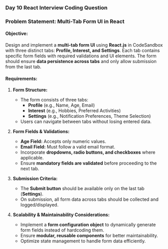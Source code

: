 ### **Day 10 React Interview Coding Question**  

### **Problem Statement: Multi-Tab Form UI in React**

#### **Objective:**  
Design and implement a **multi-tab form UI** using **React.js** in CodeSandbox with three distinct tabs: **Profile, Interest, and Settings**. Each tab contains specific form fields with required validations and UI elements. The form should ensure **data persistence across tabs** and only allow submission from the last tab.

#### **Requirements:**  

1. **Form Structure:**  
   - The form consists of three tabs:  
     - **Profile** (e.g., Name, Age, Email)  
     - **Interest** (e.g., Hobbies, Preferred Activities)  
     - **Settings** (e.g., Notification Preferences, Theme Selection)
   - Users can navigate between tabs without losing entered data.  

2. **Form Fields & Validations:**  
   - **Age Field:** Accepts only numeric values.  
   - **Email Field:** Must follow a valid email format.  
   - Incorporate **dropdowns, radio buttons, and checkboxes** where applicable.  
   - Ensure **mandatory fields are validated** before proceeding to the next tab.  

3. **Submission Criteria:**  
   - The **Submit button** should be available only on the last tab (**Settings**).  
   - On submission, all form data across tabs should be collected and logged/displayed.  

4. **Scalability & Maintainability Considerations:**  
   - Implement a **form configuration object** to dynamically generate form fields instead of hardcoding them.  
   - Ensure **modular, reusable components** for better maintainability.  
   - Optimize state management to handle form data efficiently.  

